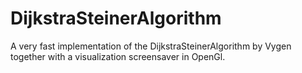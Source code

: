 # DijkstraSteinerAlgorithm
A very fast implementation of the DijkstraSteinerAlgorithm by Vygen together with a visualization screensaver in OpenGl.
